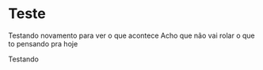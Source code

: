 # Teste

Testando novamento para ver o que acontece
Acho que não vai rolar o que to pensando pra hoje

Testando
